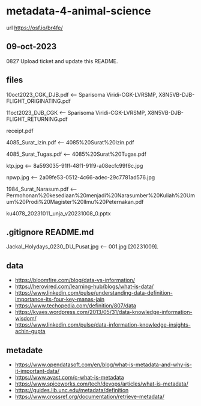 # metadata-4-animal-science
url https://osf.io/br4fe/


## 09-oct-2023
0827 Upload ticket and update this README.


## files
10oct2023_CGK_DJB.pdf <-- Sparisoma Viridi-CGK-LVRSMP, X8N5VB-DJB-FLIGHT_ORIGINATING.pdf

11oct2023_DJB_CGK <-- Sparisoma Viridi-CGK-LVRSMP, X8N5VB-DJB-FLIGHT_RETURNING.pdf

receipt.pdf

4085_Surat_Izin.pdf <-- 4085%20Surat%20Izin.pdf

4085_Surat_Tugas.pdf <-- 4085%20Surat%20Tugas.pdf

ktp.jpg <-- 8a593035-91ff-48f1-91f9-a08ecfc99f6c.jpg

npwp.jpg <-- 2a09fe53-0512-4c66-adec-29c7781ad576.jpg

1984_Surat_Narasum.pdf <-- Permohonan%20kesediaan%20menjadi%20Narasumber%20Kuliah%20Umum%20Prodi%20Magister%20Ilmu%20Peternakan.pdf

ku4078_20231011_unja_v20231008_0.pptx

.gitignore
README.md
--
Jackal_Holydays_0230_DU_Pusat.jpg <-- 001.jpg [20231009].


## data
+ https://bloomfire.com/blog/data-vs-information/
+ https://herovired.com/learning-hub/blogs/what-is-data/
+ https://www.linkedin.com/pulse/understanding-data-definition-importance-its-four-key-manas-jain
+ https://www.techopedia.com/definition/807/data
+ https://kvaes.wordpress.com/2013/05/31/data-knowledge-information-wisdom/
+ https://www.linkedin.com/pulse/data-information-knowledge-insights-achin-gupta


## metadate
+ https://www.opendatasoft.com/en/blog/what-is-metadata-and-why-is-it-important-data/
+ https://www.avast.com/c-what-is-metadata
+ https://www.spiceworks.com/tech/devops/articles/what-is-metadata/
+ https://guides.lib.unc.edu/metadata/definition
+ https://www.crossref.org/documentation/retrieve-metadata/

